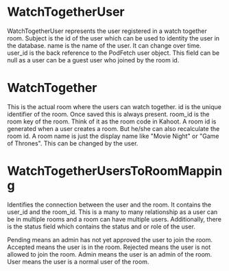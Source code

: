 # WatchTogetherUser

WatchTogetherUser represents the user registered in a watch together room.
Subject is the id of the user which can be used to identity the user in the database.
name is the name of the user. It can change over time.
user_id is the back reference to the PodFetch user object. This field can be null as a user can be a guest user who joined by the room id. 

# WatchTogether

This is the actual room where the users can watch together.
id is the unique identifier of the room. Once saved this is always present.
room_id is the room key of the room. Think of it as the room code in Kahoot.
A room id is generated when a user creates a room. But he/she can also recalculate the room id.
A room name is just the display name like "Movie Night" or "Game of Thrones". This can be changed by the user.


# WatchTogetherUsersToRoomMapping
Identifies the connection between the user and the room.
It contains the user_id and the room_id. This is a many to many relationship as a user can be in multiple rooms and a room can have multiple users.
Additionally, there is the status field which contains the status and or role of the user.

Pending means an admin has not yet approved the user to join the room.
Accepted means the user is in the room.
Rejected means the user is not allowed to join the room.
Admin means the user is an admin of the room.
User means the user is a normal user of the room.